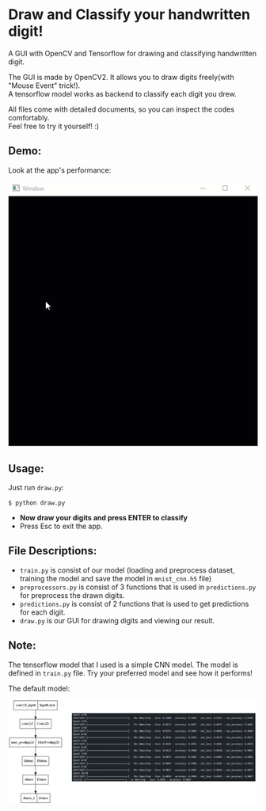# Draw and Classify your handwritten digit!
A GUI with OpenCV and Tensorflow for drawing and classifying handwritten digit.

The GUI is made by OpenCV2. It allows you to draw digits freely(with "Mouse Event" trick!). <br>
A tensorflow model works as backend to classify each digit you drew.

All files come with detailed documents, so you can inspect the codes comfortably. <br>
Feel free to try it yourself! :)

## Demo:
Look at the app's performance:

<img src="resources/demo.gif" />

## Usage:

Just run ```draw.py```:
```
$ python draw.py
```
- <b>Now draw your digits and press ENTER to classify </b>
- Press Esc to exit the app.

## File Descriptions:
- ```train.py``` is consist of our model (loading and preprocess dataset, training the model and save the model in ```mnist_cnn.h5``` file)
- ```preprocessors.py``` is consist of 3 functions that is used in ```predictions.py``` for preprocess the drawn digits.
- ```predictions.py``` is consist of 2 functions that is used to get predictions for each digit.
- ```draw.py``` is our GUI for drawing digits and viewing our result.

## Note:
The tensorflow model that I used is a simple CNN model. The model is defined in ``` train.py ``` file. Try your preferred model and see how it performs!

The default model:

<img src="resources/model_plot.png" />


